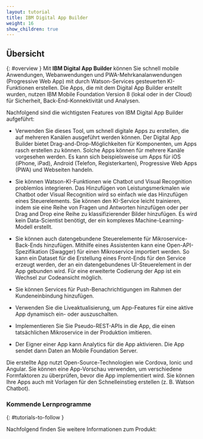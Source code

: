 ```yaml
---
layout: tutorial
title: IBM Digital App Builder
weight: 16
show_children: true
---
```

<!-- NLS_CHARSET=UTF-8 -->
## Übersicht
{: #overview }
Mit **IBM Digital App Builder** können Sie schnell mobile Anwendungen, Webanwendungen und PWA-Mehrkanalanwendungen (Progressive Web App) mit durch Watson-Services gesteuerten KI-Funktionen erstellen. Die Apps, die mit dem Digital App Builder erstellt wurden, nutzen IBM Mobile Foundation Version 8 (lokal oder in der Cloud) für Sicherheit, Back-End-Konnektivität und Analysen.

Nachfolgend sind die wichtigsten Features von IBM Digital App Builder aufgeführt:

* Verwenden Sie dieses Tool, um schnell digitale Apps zu erstellen, die auf mehreren Kanälen ausgeführt werden können. Der Digital App Builder bietet Drag-and-Drop-Möglichkeiten für Komponenten, um Apps rasch erstellen zu können. Solche Apps können für mehrere Kanäle vorgesehen werden. Es kann sich beispielsweise um Apps für iOS (iPhone, iPad), Android (Telefon, Registerkarten), Progressive Web Apps (PWA) und Webseiten handeln.

* Sie können Watson-KI-Funktionen wie Chatbot und Visual Recognition problemlos integrieren. Das Hinzufügen von Leistungsmerkmalen wie Chatbot oder Visual Recognition wird so einfach wie das Hinzufügen eines Steuerelements. Sie können den KI-Service leicht trainieren, indem sie eine Reihe von Fragen und Antworten hinzufügen oder per Drag and Drop eine Reihe zu klassifizierender Bilder hinzufügen. Es wird kein Data-Scientist benötigt, der ein komplexes Machine-Learning-Modell erstellt.

* Sie können auch datengebundene Steuerelemente für Mikroservice-Back-Ends hinzufügen. Mithilfe eines Assistenten kann eine Open-API-Spezifikation (Swagger) für einen Mikroservice importiert werden. So kann ein Dataset für die Erstellung eines Front-Ends für den Service erzeugt werden, der an ein datengebundenes UI-Steuerelement in der App gebunden wird. Für eine erweiterte Codierung der App ist ein Wechsel zur Codeansicht möglich.

* Sie können Services für Push-Benachrichtigungen im Rahmen der Kundeneinbindung hinzufügen.

* Verwenden Sie die Liveaktualisierung, um App-Features für eine aktive App dynamisch ein- oder auszuschalten.

* Implementieren Sie Sie Pseudo-REST-APIs in die App, die einen tatsächlichen Mikroservice in der Produktion imitieren.

* Der Eigner einer App kann Analytics für die App aktivieren. Die App sendet dann Daten an Mobile Foundation Server.

Die erstellte App nutzt Open-Source-Technologien wie Cordova, Ionic und Angular. Sie können eine App-Vorschau verwenden, um verschiedene Formfaktoren zu überprüfen, bevor die App implementiert wird. Sie können Ihre Apps auch mit Vorlagen für den Schnelleinstieg erstellen (z. B. Watson Chatbot).  

### Kommende Lernprogramme
{: #tutorials-to-follow }

Nachfolgend finden Sie weitere Informationen zum Produkt:

